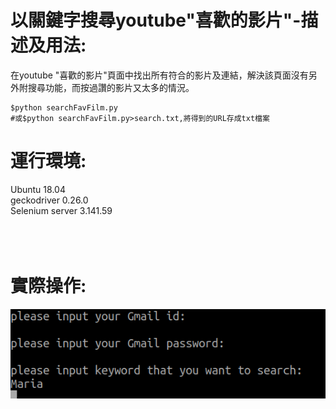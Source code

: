 # 以關鍵字搜尋youtube"喜歡的影片"-描述及用法:
在youtube "喜歡的影片"頁面中找出所有符合的影片及連結，解決該頁面沒有另外附搜尋功能，而按過讚的影片又太多的情況。

    $python searchFavFilm.py
    #或$python searchFavFilm.py>search.txt,將得到的URL存成txt檔案
    
# 運行環境:

Ubuntu 18.04<br />
geckodriver 0.26.0<br />
Selenium server 3.141.59<br />
<br /><br /><br />


# 實際操作:
![](https://github.com/k-eeer/YoutubeLikedFilterWithSelenium/blob/master/searchProcess.png)
